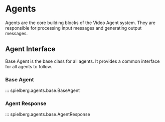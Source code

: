 # Agents

Agents are the core building blocks of the Video Agent system. They are responsible for processing input messages and generating output messages.

## Agent Interface

Base Agent is the base class for all agents. It provides a common interface for all agents to follow.

### Base Agent

::: spielberg.agents.base.BaseAgent

### Agent Response

::: spielberg.agents.base.AgentResponse
